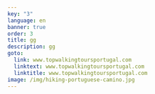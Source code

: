 ```yaml
---
key: "3"
language: en
banner: true
order: 3
title: gg
description: gg
goto:
  link: www.topwalkingtoursportugal.com
  linktext: www.topwalkingtoursportugal.com
  linktitle: www.topwalkingtoursportugal.com
image: /img/hiking-portuguese-camino.jpg
---
```

